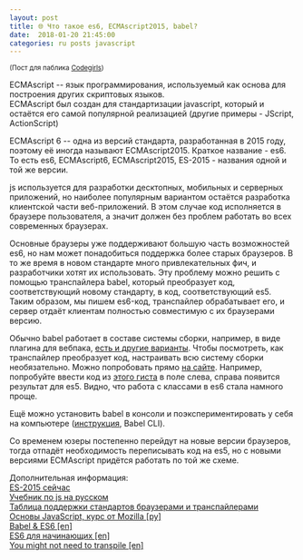 ```yaml
---
layout: post
title: 🌐 Что такое es6, ECMAscript2015, babel?
date:  2018-01-20 21:45:00
categories: ru posts javascript
---
```

<small>(Пост для паблика [Codegirls](https://vk.com/codelikegirls?w=wall-132605355_543))</small>  

ECMAscript -- язык программирования, используемый как основа для построения других скриптовых языков.  
ECMAscript был создан для стандартизации javascript, который и остаётся его самой популярной реализацией (другие примеры - JScript, ActionScript)  

ECMAscript 6 -- одна из версий стандарта, разработанная в 2015 году, поэтому её иногда называют ECMAscript2015. Краткое название - es6.
То есть es6, ECMAscript6, ECMAscript2015, ES-2015 - названия одной и той же версии.  

js используется для разработки десктопных, мобильных и серверных приложений, но наиболее популярным вариантом остаётся разработка клиентской части веб-приложений. В этом случае код исполняется в браузере пользователя, а значит должен без проблем работать во всех современных браузерах.  

Основные браузеры уже поддерживают большую часть возможностей es6, но нам может понадобиться поддержка более старых браузеров.
В то же время в новом стандарте много привлекательных фич, и разработчики хотят их использовать. Эту проблему можно решить с помощью транспайлера babel, который преобразует код, соответствующий новому стандарту, в код, соответствующий es5.  
Таким образом, мы пишем es6-код, транспайлер обрабатывает его, и сервер отдаёт клиентам полностью совместимую с их браузерами версию.  

Обычно babel работает в составе системы сборки, например, в виде плагина для вебпака, [есть и другие варианты](https://babeljs.io/docs/setup/#installation).
Чтобы посмотреть, как транспайлер преобразует код, настраивать всю систему сборки необязательно. Можно попробовать прямо [на сайте](https://babeljs.io/repl/). Например, попробуйте ввести код из [этого гиста](https://gist.github.com/lightalloy/18ceed56e03c8a4d15fed8bb77767d4f) в поле слева, справа появится результат для es5. Видно, что работа с классами в es6 стала намного проще.  

Ещё можно установить babel в консоли и поэкспериментировать у себя на компьютере ([инструкция](https://babeljs.io/docs/setup/#installation), Babel CLI).  

Со временем юзеры постепенно перейдут на новые версии браузеров, тогда отпадёт необходимость переписывать код на es5, но с новыми версиями ECMAscript придётся работать по той же схеме.  

Дополнительная информация:  
[ES-2015 сейчас](https://learn.javascript.ru/es-modern-usage)  
[Учебник по js на русском](https://learn.javascript.ru/js)  
[Таблица поддержки стандартов браузерами и транспайлерами](http://kangax.github.io/compat-table/es6/)  
[Основы JavaScript, курс от Mozilla [ру]](https://developer.mozilla.org/ru/docs/Learn/Getting_started_with_the_web/JavaScript_basics)  
[Babel & ES6 [en]](https://dev.to/matt24ray/babel--es6-dfb)  
[ES6 для начинающих [en]](https://dev.to/srebalaji/es6-for-beginners-with-example-c7)  
[You might not need to transpile [en]](https://medium.freecodecamp.org/you-might-not-need-to-transpile-your-javascript-4d5e0a438ca)  
